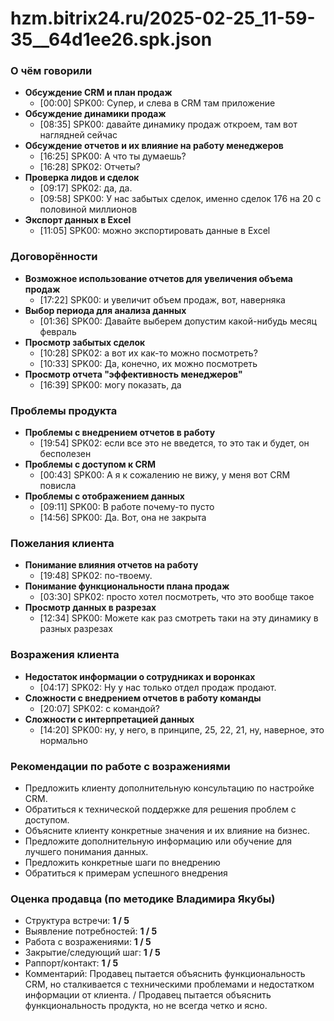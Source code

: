 # hzm.bitrix24.ru/2025-02-25_11-59-35__64d1ee26.spk.json

### О чём говорили
- **Обсуждение CRM и план продаж**
  - [00:00] SPK00: Супер, и слева в CRM там приложение
- **Обсуждение динамики продаж**
  - [08:35] SPK00: давайте динамику продаж откроем, там вот наглядней сейчас
- **Обсуждение отчетов и их влияние на работу менеджеров**
  - [16:25] SPK00: А что ты думаешь?
  - [16:28] SPK02: Отчеты?
- **Проверка лидов и сделок**
  - [09:17] SPK02: да, да.
  - [09:58] SPK00: У нас забытых сделок, именно сделок 176 на 20 с половиной миллионов
- **Экспорт данных в Excel**
  - [11:05] SPK00: можно экспортировать данные в Excel

### Договорённости
- **Возможное использование отчетов для увеличения объема продаж**
  - [17:22] SPK00: и увеличит объем продаж, вот, наверняка
- **Выбор периода для анализа данных**
  - [01:36] SPK00: Давайте выберем допустим какой-нибудь месяц февраль
- **Просмотр забытых сделок**
  - [10:28] SPK02: а вот их как-то можно посмотреть?
  - [10:33] SPK00: Да, конечно, их можно посмотреть
- **Просмотр отчета "эффективность менеджеров"**
  - [16:39] SPK00: могу показать, да

### Проблемы продукта
- **Проблемы с внедрением отчетов в работу**
  - [19:54] SPK02: если все это не введется, то это так и будет, он бесполезен
- **Проблемы с доступом к CRM**
  - [00:43] SPK00: А я к сожалению не вижу, у меня вот CRM повисла
- **Проблемы с отображением данных**
  - [09:11] SPK00: В работе почему-то пусто
  - [14:56] SPK00: Да. Вот, она не закрыта

### Пожелания клиента
- **Понимание влияния отчетов на работу**
  - [19:48] SPK02: по-твоему.
- **Понимание функциональности плана продаж**
  - [03:30] SPK02: просто хотел посмотреть, что это вообще такое
- **Просмотр данных в разрезах**
  - [12:34] SPK00: Можете как раз смотреть таки на эту динамику в разных разрезах

### Возражения клиента
- **Недостаток информации о сотрудниках и воронках**
  - [04:17] SPK02: Ну у нас только отдел продаж продают.
- **Сложности с внедрением отчетов в работу команды**
  - [20:07] SPK02: с командой?
- **Сложности с интерпретацией данных**
  - [14:20] SPK00: ну, у него, в принципе, 25, 22, 21, ну, наверное, это нормально

### Рекомендации по работе с возражениями
- Предложить клиенту дополнительную консультацию по настройке CRM.
- Обратиться к технической поддержке для решения проблем с доступом.
- Объясните клиенту конкретные значения и их влияние на бизнес.
- Предложите дополнительную информацию или обучение для лучшего понимания данных.
- Предложить конкретные шаги по внедрению
- Обратиться к примерам успешного внедрения

### Оценка продавца (по методике Владимира Якубы)
- Структура встречи: **1 / 5**
- Выявление потребностей: **1 / 5**
- Работа с возражениями: **1 / 5**
- Закрытие/следующий шаг: **1 / 5**
- Раппорт/контакт: **1 / 5**
- Комментарий: Продавец пытается объяснить функциональность CRM, но сталкивается с техническими проблемами и недостатком информации от клиента. / Продавец пытается объяснить функциональность продукта, но не всегда четко и ясно.
